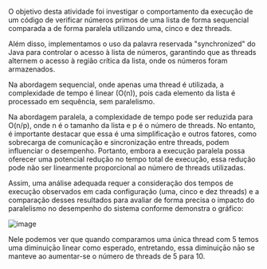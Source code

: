 O objetivo desta atividade foi investigar o comportamento da execução de um código de verificar números primos de uma lista de forma sequencial comparada a de forma paralela utilizando uma, cinco e dez threads.

Além disso, implementamos o uso da palavra reservada "synchronized" do Java para controlar o acesso à lista de números, garantindo que as threads alternem o acesso à região crítica da lista, onde os números foram armazenados.

Na abordagem sequencial, onde apenas uma thread é utilizada, a complexidade de tempo é linear (O(n)), pois cada elemento da lista é processado em sequência, sem paralelismo.

Na abordagem paralela, a complexidade de tempo pode ser reduzida para O(n/p), onde n é o tamanho da lista e p é o número de threads. No entanto, é importante destacar que essa é uma simplificação e outros fatores, como sobrecarga de comunicação e sincronização entre threads, podem influenciar o desempenho. Portanto, embora a execução paralela possa oferecer uma potencial redução no tempo total de execução, essa redução pode não ser linearmente proporcional ao número de threads utilizadas.

Assim, uma análise adequada requer a consideração dos tempos de execução observados em cada configuração (uma, cinco e dez threads) e a comparação desses resultados para avaliar de forma precisa o impacto do paralelismo no desempenho do sistema conforme demonstra o gráfico:

![image](https://github.com/enzogebauer/java-threads-check-prime-numbers/assets/80331520/990942f9-9c1d-4692-8874-7fbf80f1a514)

Nele podemos ver que quando comparamos uma única thread com 5 temos uma diminuiçāo linear como esperado, entretando, essa diminuiçāo nāo se manteve ao aumentar-se o número de threads de 5 para 10.



